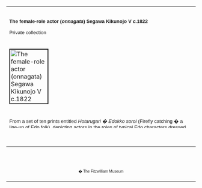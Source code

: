 <html>

<head>

<title>Info</title>
</head>



<div align="center">
  <center>
  <table border="0" width="100%" cellpadding="0" cellspacing="4" height="326">
    <tr>
      <td width="100%" height="30">
      </td>
    </tr>
    <tr>
      <td width="100%" height="30">
      <font FACE="Arial"><b><font size="2">The female-role actor (<i>onnagata</i>)
      Segawa Kikunojo V</font><font face="Arial" size="2">
      <i>c.</i>1822<br>
      <br>
      </font></b><font size="2">Private collection</font></font>
      </td>
    </tr>
    <tr>
      <td width="100%" height="30">
      </td>
    </tr>
    <tr>
      <td width="100%" height="30">
      <a href="KUN/kun251.htm"><img border="2" src="Kunisada_Loan_251_small1.jpg" alt="The female-role actor (onnagata) Segawa Kikunojo V c.1822" width="100" height="144"></a>
      </td>
    </tr>
    <tr>
      <td width="100%" height="30">
      </td>
    </tr>
    <tr>
      <td width="100%" height="30">
      <font face="Arial" size="2">From a set of ten prints entitled <i>Hotarugari
      � Edokko soroi</i> (Firefly catching � a line-up of Edo folk),
      depicting actors in the roles of typical Edo characters dressed for a
      summer firefly hunt. This impression is from a limited deluxe printing. It
      is on thicker paper than usual and employs more subtle pigments than those
      encountered in standard commercially issued prints. The nuances of
      printing enhance the impact of the graceful design, with its lilting sense
      of arrested motion. Particularly effective is the wiping of colour blocks
      to allow one colour to shade gradually into another. The<a href="textG.htm">
      purple patch </a>covering Kikunojo V's shaved pate and his coarse
      features identified him as a man, yet in dress and deportment he
      represented the essence of femininity. The butterfly that decorates his
      fan is the identifying feature of the <a href="textD.htm">crest (<i>mon</i>)
      </a>of the Kikunojo lineage of actors.</font>
      </td>
    </tr>
  </table>
  </center>
</div>
<p>&nbsp;</p>
<div align="center">
  <center>
  <table border="0" cellpadding="0" width="100%" cellspacing="4">
    <tr>
      <td width="26%">
        <p align="center"><br>
        <br>
        <font FACE="Arial" size="1">� The Fitzwilliam Museum</font></p>
      </td>
    </tr>
  </table>
  </center>
</div>
</body>
</html>
